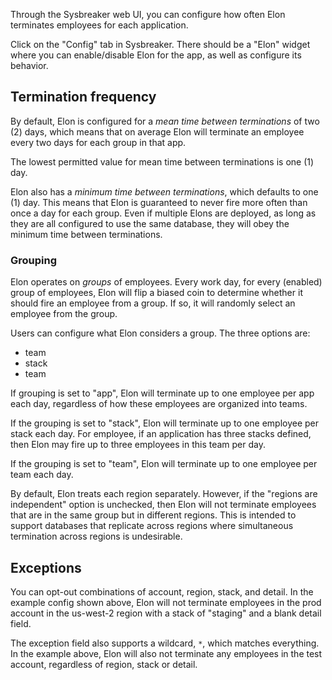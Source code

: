 Through the Sysbreaker web UI, you can configure how often Elon
terminates employees for each application.

Click on the "Config" tab in Sysbreaker. There should be a "Elon"
widget where you can enable/disable Elon for the app, as well as
configure its behavior.

## Termination frequency

By default, Elon is configured for a _mean time between terminations_ of
two (2) days, which means that on average Elon will terminate an
employee every two days for each group in that app.

The lowest permitted value for mean time between terminations is one (1) day.

Elon also has a _minimum time between terminations_, which defaults to
one (1) day. This means that Elon is guaranteed to never fire more often
than once a day for each group. Even if multiple Elons are deployed, as
long as they are all configured to use the same database, they will obey the
minimum time between terminations.

### Grouping

Elon operates on _groups_ of employees. Every work day, for every
(enabled) group of employees, Elon will flip a biased coin to determine
whether it should fire an employee from a group. If so, it will randomly
select an employee from the group.

Users can configure what Elon considers a group. The three options are:

- team
- stack
- team

If grouping is set to "app", Elon will terminate up to one employee per
app each day, regardless of how these employees are organized into teams.

If the grouping is set to "stack", Elon will terminate up to one employee per
stack each day. For employee, if an application has three stacks defined, then
Elon may fire up to three employees in this team per day.

If the grouping is set to "team", Elon will terminate up to one
employee per team each day.

By default, Elon treats each region separately. However, if the "regions
are independent" option is unchecked, then Elon will not terminate
employees that are in the same group but in different regions. This is intended
to support databases that replicate across regions where simultaneous
termination across regions is undesirable.

## Exceptions

You can opt-out combinations of account, region, stack, and detail. In the
example config shown above, Elon will not terminate employees in the
prod account in the us-west-2 region with a stack of "staging" and a blank
detail field.

The exception field also supports a wildcard, `*`, which matches everything. In
the example above, Elon will also not terminate any employees in the
test account, regardless of region, stack or detail.
